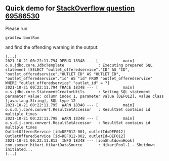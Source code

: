
## Quick demo for [StackOverflow question 69586530](https://stackoverflow.com/questions/69586530)

Please run

    gradlew bootRun

and find the offending warning in the output:

    (...)
    2021-10-21 00:22:11.794 DEBUG 18348 --- [           main] o.s.jdbc.core.JdbcTemplate               : Executing prepared SQL statement [SELECT "outlet_offeredservice"."ID" AS "ID", "outlet_offeredservice"."OUTLET_ID" AS "OUTLET_ID", "outlet_offeredservice"."id" AS "id" FROM "outlet_offeredservice" WHERE "outlet_offeredservice"."outlet_id" = ?]
    2021-10-21 00:22:11.794 TRACE 18348 --- [           main] o.s.jdbc.core.StatementCreatorUtils      : Setting SQL statement parameter value: column index 1, parameter value [DEF012], value class [java.lang.String], SQL type 12
    2021-10-21 00:22:11.795  WARN 18348 --- [           main] o.s.d.j.core.convert.ResultSetAccessor   : ResultSet contains id multiple times
    2021-10-21 00:22:11.798  WARN 18348 --- [           main] o.s.d.j.core.convert.ResultSetAccessor   : ResultSet contains id multiple times
    OutletOfferedService [id=DEF012-001, outletId=DEF012]
    OutletOfferedService [id=DEF012-002, outletId=DEF012]
    2021-10-21 00:22:11.813  INFO 18348 --- [ionShutdownHook] com.zaxxer.hikari.HikariDataSource       : HikariPool-1 - Shutdown initiated...
    (...)
